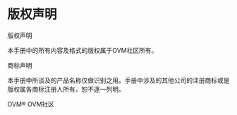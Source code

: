# 版权声明

版权声明

本手册中的所有内容及格式的版权属于OVM社区所有。

商标声明

本手册中所谈及的产品名称仅做识别之用。手册中涉及的其他公司的注册商标或是版权属各商标注册人所有，恕不逐一列明。

OVM® OVM社区

